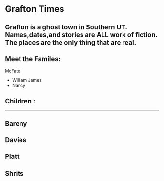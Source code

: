 # Grafton Times
Grafton is a ghost town in Southern UT. Names,dates,and stories are ALL work of fiction. The places are the only thing that are real.
---
## Meet the Familes:
McFate
- William James 
- Nancy 

Children :
- 




---
Bareny
---
Davies
---
Platt
---
Shrits
---





